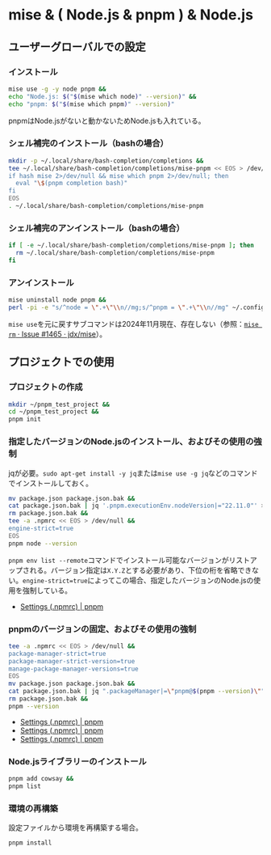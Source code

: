 # mise & ( Node.js & pnpm ) & Node.js
## ユーザーグローバルでの設定
### インストール
```sh
mise use -g -y node pnpm &&
echo "Node.js: $("$(mise which node)" --version)" &&
echo "pnpm: $("$(mise which pnpm)" --version)"
```
pnpmはNode.jsがないと動かないためNode.jsも入れている。

### シェル補完のインストール（bashの場合）
```sh
mkdir -p ~/.local/share/bash-completion/completions &&
tee ~/.local/share/bash-completion/completions/mise-pnpm << EOS > /dev/null &&
if hash mise 2>/dev/null && mise which pnpm 2>/dev/null; then
  eval "\$(pnpm completion bash)"
fi
EOS
. ~/.local/share/bash-completion/completions/mise-pnpm
```

### シェル補完のアンインストール（bashの場合）
```sh
if [ -e ~/.local/share/bash-completion/completions/mise-pnpm ]; then
  rm ~/.local/share/bash-completion/completions/mise-pnpm
fi
```

### アンインストール
```sh
mise uninstall node pnpm &&
perl -pi -e "s/^node = \".+\"\\n//mg;s/^pnpm = \".+\"\\n//mg" ~/.config/mise/config.toml
```
`mise use`を元に戻すサブコマンドは2024年11月現在、存在しない（参照：[`mise rm` · Issue #1465 · jdx/mise](https://github.com/jdx/mise/issues/1465)）。

## プロジェクトでの使用
### プロジェクトの作成
```sh
mkdir ~/pnpm_test_project &&
cd ~/pnpm_test_project &&
pnpm init
```

### 指定したバージョンのNode.jsのインストール、およびその使用の強制
jqが必要。`sudo apt-get install -y jq`または`mise use -g jq`などのコマンドでインストールしておく。
```sh
mv package.json package.json.bak &&
cat package.json.bak | jq '.pnpm.executionEnv.nodeVersion|="22.11.0"' > package.json &&
rm package.json.bak &&
tee -a .npmrc << EOS > /dev/null &&
engine-strict=true
EOS
pnpm node --version
```
`pnpm env list --remote`コマンドでインストール可能なバージョンがリストアップされる。バージョン指定は`X.Y.Z`とする必要があり、下位の桁を省略できない。`engine-strict=true`によってこの場合、指定したバージョンのNode.jsの使用を強制している。
- [Settings (.npmrc) | pnpm](https://pnpm.io/ja/npmrc#use-node-version)

### pnpmのバージョンの固定、およびその使用の強制
```sh
tee -a .npmrc << EOS > /dev/null &&
package-manager-strict=true
package-manager-strict-version=true
manage-package-manager-versions=true
EOS
mv package.json package.json.bak &&
cat package.json.bak | jq ".packageManager|=\"pnpm@$(pnpm --version)\"" > package.json &&
rm package.json.bak &&
pnpm --version
```
- [Settings (.npmrc) | pnpm](https://pnpm.io/ja/npmrc#package-manager-strict)
- [Settings (.npmrc) | pnpm](https://pnpm.io/ja/npmrc#package-manager-strict-version)
- [Settings (.npmrc) | pnpm](https://pnpm.io/ja/npmrc#manage-package-manager-versions)

### Node.jsライブラリーのインストール
```sh
pnpm add cowsay &&
pnpm list
```

### 環境の再構築
設定ファイルから環境を再構築する場合。
```sh
pnpm install
```
